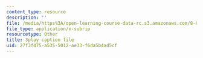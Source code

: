 ```yaml
---
content_type: resource
description: ''
file: /media/https%3A/open-learning-course-data-rc.s3.amazonaws.com/8-05-quantum-physics-ii-fall-2013/27f3f475a5355012ae33f6da5b4ad5cf_YDRMLCuNteY.vtt
file_type: application/x-subrip
resourcetype: Other
title: 3play caption file
uid: 27f3f475-a535-5012-ae33-f6da5b4ad5cf
---
```

